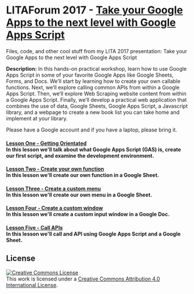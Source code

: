 # LITAForum 2017 - [Take your Google Apps to the next level with Google Apps Script][1]
Files, code, and other cool stuff from my LITA 2017 presentation: Take your Google Apps to the next level with Google Apps Script

**Description:** In this hands-on practical workshop, learn how to use Google Apps Script in some of your favorite Google Apps like Google Sheets, Forms, and Docs. We’ll start by learning how to create your own callable functions. Next, we’ll explore calling common APIs from within a Google Apps Script. Then, we’ll explore Web Scraping website content from within a Google Apps Script. Finally, we’ll develop a practical web application that combines the use of data, Google Sheets, Google Apps Script, a Javascript library, and a webpage to create a new book list you can take home and implement at your library.

Please have a Google account and if you have a laptop, please bring it.

#### [Lesson One - Getting Orientated](/Lesson_1/)<br />In this lesson we'll talk about what Google Apps Script (GAS) is, create our first script, and examine the development environment. 

#### [Lesson Two - Create your own function](/Lesson_2/)<br />In this lesson we'll create our own function in a Google Sheet.

#### [Lesson Three - Create a custom menu](/Lesson_3/)<br />In this lesson we'll create our own menu in a Google Sheet.

#### [Lesson Four - Create a custom window](/Lesson_4/)<br />In this lesson we'll create a custom input window in a Google Doc.

#### [Lesson Five - Call APIs](/Lesson_5/)<br />In this lesson we'll call and API using Google Apps Script and a Google Sheet.

## License
<a rel="license" href="http://creativecommons.org/licenses/by/4.0/"><img alt="Creative Commons License" style="border-width:0" src="https://i.creativecommons.org/l/by/4.0/88x31.png" /></a><br />This work is licensed under a <a rel="license" href="http://creativecommons.org/licenses/by/4.0/">Creative Commons Attribution 4.0 International License</a>.

[1]: http://forum.lita.org/sessions/take-your-google-apps-to-the-next-level-with-google-apps-script/
